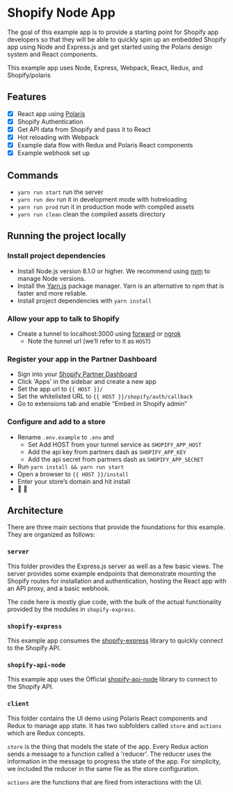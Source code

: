 # Shopify Node App

The goal of this example app is to provide a starting point for Shopify app developers so that they will be able to quickly
spin up an embedded Shopify app using Node and Express.js and get started using the Polaris design system and React components.

This example app uses Node, Express, Webpack, React, Redux, and Shopify/polaris

## Features

- [x] React app using [Polaris](https://polaris.shopify.com/)
- [x] Shopify Authentication
- [x] Get API data from Shopify and pass it to React
- [x] Hot reloading with Webpack
- [x] Example data flow with Redux and Polaris React components
- [x] Example webhook set up

## Commands

- `yarn run start` run the server
- `yarn run dev` run it in development mode with hotreloading
- `yarn run prod` run it in production mode with compiled assets
- `yarn run clean` clean the compiled assets directory

## Running the project locally

### Install project dependencies

- Install Node.js version 8.1.0 or higher. We recommend using [nvm](https://github.com/creationix/nvm) to manage Node versions.
- Install the [Yarn.js](https://yarnpkg.com/en/docs/install) package manager. Yarn is an alternative to npm that is faster and more reliable.
- Install project dependencies with `yarn install`

### Allow your app to talk to Shopify

- Create a tunnel to localhost:3000 using [forward](https://forwardhq.com/) or [ngrok](https://ngrok.com/)
  - Note the tunnel url (we’ll refer to it as `HOST`)

### Register your app in the Partner Dashboard

- Sign into your [Shopify Partner Dashboard](https://partners.shopify.com/organizations)
- Click 'Apps' in the sidebar and create a new app
- Set the app url to `{{ HOST }}/`
- Set the whitelisted URL to `{{ HOST }}/shopify/auth/callback`
- Go to extensions tab and enable “Embed in Shopify admin”

### Configure and add to a store

- Rename `.env.example` to `.env` and
  - Set Add HOST from your tunnel service as `SHOPIFY_APP_HOST`
  - Add the api key from partners dash as `SHOPIFY_APP_KEY`
  - Add the api secret from partners dash as `SHOPIFY_APP_SECRET`
- Run `yarn install && yarn run start`
- Open a browser to `{{ HOST }}/install`
- Enter your store’s domain and hit install
- 🚀 🎉

## Architecture

There are three main sections that provide the foundations for this example. They are organized as follows:

### `server`

This folder provides the Express.js server as well as a few basic views.
The server provides some example endpoints that demonstrate mounting the Shopify routes for installation and authentication, hosting the React app
with an API proxy, and a basic webhook.

The code here is mostly glue code, with the bulk of the actual functionality provided by the modules in `shopify-express`.

### `shopify-express`

This example app consumes the [shopify-express](https://github.com/shopify/shopify-express-app) library to quickly connect to the Shopify API.

### `shopify-api-node`

This example app uses the Official [shopify-api-node](https://github.com/MONEI/Shopify-api-node) library to connect to the Shopify API.

### `client`

This folder contains the UI demo using Polaris React components and Redux to manage app state.
It has two subfolders called `store` and `actions` which are Redux concepts.

`store` is the thing that models the state of the app. Every Redux action sends a message to a function called a 'reducer'.
The reducer uses the information in the message to progress the state of the app.
For simplicity, we included the reducer in the same file as the store configuration.

`actions` are the functions that are fired from interactions with the UI.
